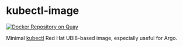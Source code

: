 # kubectl-image

[![Docker Repository on Quay](https://quay.io/repository/aicoe/kubectl/status "Docker Repository on Quay")](https://quay.io/repository/aicoe/kubectl)

Minimal [kubectl](https://kubernetes.io/docs/reference/kubectl/overview/) Red Hat UBI8-based image, especially useful for Argo.
